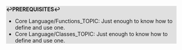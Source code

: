 <div style="margin:2em; background-color: #e0e0e0;">

<strong>↩PREREQUISITES↩</strong>

 * Core Language/Functions_TOPIC: Just enough to know how to define and use one.
 * Core Language/Classes_TOPIC: Just enough to know how to define and use one.

</div>


